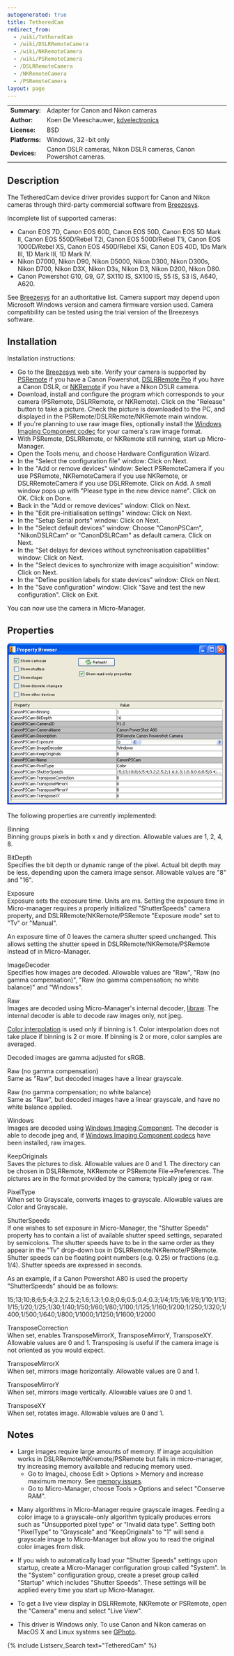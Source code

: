 ```yaml
---
autogenerated: true
title: TetheredCam
redirect_from:
  - /wiki/TetheredCam
  - /wiki/DSLRRemoteCamera
  - /wiki/NKRemoteCamera
  - /wiki/PSRemoteCamera
  - /DSLRRemoteCamera
  - /NKRemoteCamera
  - /PSRemoteCamera
layout: page
---
```


|                |                                                                      |
|----------------|----------------------------------------------------------------------|
| **Summary:**   | Adapter for Canon and Nikon cameras                                  |
| **Author:**    | Koen De Vleeschauwer, [kdvelectronics](http://www.kdvelectronics.eu) |
| **License:**   | BSD                                                                  |
| **Platforms:** | Windows, 32-bit only                                                 |
| **Devices:**   | Canon DSLR cameras, Nikon DSLR cameras, Canon Powershot cameras.     |

## Description

The TetheredCam device driver provides support for Canon and Nikon
cameras through third-party commercial software from
[Breezesys](http://www.breezesys.com).

Incomplete list of supported cameras:

-   Canon EOS 7D, Canon EOS 60D, Canon EOS 50D, Canon EOS 5D Mark II,
    Canon EOS 550D/Rebel T2i, Canon EOS 500D/Rebel T1i, Canon EOS
    1000D/Rebel XS, Canon EOS 450D/Rebel XSi, Canon EOS 40D, 1Ds Mark
    III, 1D Mark III, 1D Mark IV.
-   Nikon D7000, Nikon D90, Nikon D5000, Nikon D300, Nikon D300s, Nikon
    D700, Nikon D3X, Nikon D3s, Nikon D3, Nikon D200, Nikon D80.
-   Canon Powershot G10, G9, G7, SX110 IS, SX100 IS, S5 IS, S3 IS, A640,
    A620.

See [Breezesys](http://www.breezesys.com) for an authoritative list.
Camera support may depend upon Microsoft Windows version and camera
firmware version used. Camera compatibility can be tested using the
trial version of the Breezesys software.

## Installation

Installation instructions:

-   Go to the [Breezesys](http://www.breezesys.com) web site. Verify
    your camera is supported by
    [PSRemote](http://www.breezesys.com/PSRemote/index.htm) if you have
    a Canon Powershot, [DSLRRemote
    Pro](http://www.breezesys.com/DSLRRemotePro/index.htm) if you have a
    Canon DSLR, or
    [NKRemote](http://www.breezesys.com/NKRemote/index.htm) if you have
    a Nikon DSLR camera.
-   Download, install and configure the program which corresponds to
    your camera (PSRemote, DSLRRemote, or NKRemote). Click on the
    "Release" button to take a picture. Check the picture is downloaded
    to the PC, and displayed in the PSRemote/DSLRRemote/NKRemote main
    window.
-   If you're planning to use raw image files, optionally install the
    [Windows Imaging Component
    codec](http://en.wikipedia.org/wiki/Windows_Imaging_Component#External_links)
    for your camera's raw image format.
-   With PSRemote, DSLRRemote, or NKRemote still running, start up
    Micro-Manager.
-   Open the Tools menu, and choose Hardware Configuration Wizard.
-   In the "Select the configuration file" window: Click on Next.
-   In the "Add or remove devices" window: Select PSRemoteCamera if you
    use PSRemote, NKRemoteCamera if you use NKRemote, or
    DSLRRemoteCamera if you use DSLRRemote. Click on Add. A small window
    pops up with "Please type in the new device name". Click on OK.
    Click on Done.
-   Back in the "Add or remove devices" window: Click on Next.
-   In the "Edit pre-initialisation settings" window: Click on Next.
-   In the "Setup Serial ports" window: Click on Next.
-   In the "Select default devices" window: Choose "CanonPSCam",
    "NikonDSLRCam" or "CanonDSLRCam" as default camera. Click on Next.
-   In the "Set delays for devices without synchronisation capabilities"
    window: Click on Next.
-   In the "Select devices to synchronize with image acquisition"
    window: Click on Next.
-   In the "Define position labels for state devices" window: Click on
    Next.
-   In the "Save configuration" window: Click "Save and test the new
    configuration". Click on Exit.

You can now use the camera in Micro-Manager.

## Properties

![](/media/TetheredCam_settings.png)

The following properties are currently implemented:

Binning  
Binning groups pixels in both x and y direction. Allowable values are 1,
2, 4, 8.

BitDepth  
Specifies the bit depth or dynamic range of the pixel. Actual bit depth
may be less, depending upon the camera image sensor. Allowable values
are "8" and "16".

Exposure  
Exposure sets the exposure time. Units are ms. Setting the exposure time
in Micro-manager requires a properly initialized "ShutterSpeeds" camera
property, and DSLRRemote/NKRemote/PSRemote "Exposure mode" set to "Tv"
or "Manual".

An exposure time of 0 leaves the camera shutter speed unchanged. This
allows setting the shutter speed in DSLRRemote/NKRemote/PSRemote instead
of in Micro-Manager.

ImageDecoder  
Specifies how images are decoded. Allowable values are "Raw", "Raw (no
gamma compensation)", "Raw (no gamma compensation; no white balance)"
and "Windows".

Raw  
Images are decoded using Micro-Manager's internal decoder,
[libraw](http://www.libraw.org). The internal decoder is able to decode
raw images only, not jpeg.

[Color interpolation](http://en.wikipedia.org/wiki/Demosaicing) is used
only if binning is 1. Color interpolation does not take place if binning
is 2 or more. If binning is 2 or more, color samples are averaged.

Decoded images are gamma adjusted for sRGB.

Raw (no gamma compensation)  
Same as "Raw", but decoded images have a linear grayscale.

Raw (no gamma compensation; no white balance)  
Same as "Raw", but decoded images have a linear grayscale, and have no
white balance applied.

Windows  
Images are decoded using [Windows Imaging
Component](http://en.wikipedia.org/wiki/Windows_Imaging_Component). The
decoder is able to decode jpeg and, if [Windows Imaging Component
codecs](http://en.wikipedia.org/wiki/Windows_Imaging_Component#External_links)
have been installed, raw images.

KeepOriginals  
Saves the pictures to disk. Allowable values are 0 and 1. The directory
can be chosen in DSLRRemote, NKRemote or PSRemote File-&gt;Preferences.
The pictures are in the format provided by the camera; typically jpeg or
raw.

PixelType  
When set to Grayscale, converts images to grayscale. Allowable values
are Color and Grayscale.

ShutterSpeeds  
If one wishes to set exposure in Micro-Manager, the "Shutter Speeds"
property has to contain a list of available shutter speed settings,
separated by semicolons. The shutter speeds have to be in the same order
as they appear in the "Tv" drop-down box in
DSLRRemote/NKRemote/PSRemote. Shutter speeds can be floating point
numbers (e.g. 0.25) or fractions (e.g. 1/4). Shutter speeds are
expressed in seconds.

As an example, if a Canon Powershot A80 is used the property
"ShutterSpeeds" should be as follows:

15;13;10;8;6;5;4;3.2;2.5;2;1.6;1.3;1;0.8;0.6;0.5;0.4;0.3;1/4;1/5;1/6;1/8;1/10;1/13;1/15;1/20;1/25;1/30;1/40;1/50;1/60;1/80;1/100;1/125;1/160;1/200;1/250;1/320;1/400;1/500;1/640;1/800;1/1000;1/1250;1/1600;1/2000

TransposeCorrection  
When set, enables TransposeMirrorX, TransposeMirrorY, TransposeXY.
Allowable values are 0 and 1. Transposing is useful if the camera image
is not oriented as you would expect.

TransposeMirrorX  
When set, mirrors image horizontally. Allowable values are 0 and 1.

TransposeMirrorY  
When set, mirrors image vertically. Allowable values are 0 and 1.

TransposeXY  
When set, rotates image. Allowable values are 0 and 1.

## Notes

-   Large images require large amounts of memory. If image acquisition
    works in DSLRRemote/NKremote/PSRemote but fails in micro-manager,
    try increasing memory available and reducing memory used.
    -   Go to ImageJ, choose Edit &gt; Options &gt; Memory and increase
        maximum memory. See [memory
        issues](http://www.micro-manager.org/documentation.php?object=Userguide#mozTocId137215).
    -   Go to Micro-Manager, choose Tools &gt; Options and select
        "Conserve RAM".

<!-- -->

-   Many algorithms in Micro-Manager require grayscale images. Feeding a
    color image to a grayscale-only algorithm typically produces errors
    such as "Unsupported pixel type" or "Invalid data type". Setting
    both "PixelType" to "Grayscale" and "KeepOriginals" to "1" will send
    a grayscale image to Micro-Manager but allow you to read the
    original color images from disk.

<!-- -->

-   If you wish to automatically load your "Shutter Speeds" settings
    upon startup, create a Micro-Manager configuration group called
    "System". In the "System" configuration group, create a preset group
    called "Startup" which includes "Shutter Speeds". These settings
    will be applied every time you start up Micro-Manager.

<!-- -->

-   To get a live view display in DSLRRemote, NKRemote or PSRemote, open
    the "Camera" menu and select "Live View".

<!-- -->

-   This driver is Windows only. To use Canon and Nikon cameras on MacOS
    X and Linux systems see [GPhoto](GPhoto).

{% include Listserv_Search text="TetheredCam" %}

